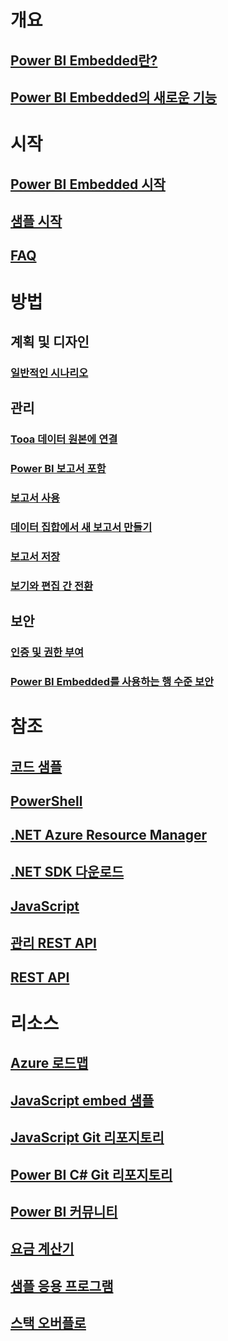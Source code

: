 # 개요
## [Power BI Embedded란?](power-bi-embedded-what-is-power-bi-embedded.md)
## [Power BI Embedded의 새로운 기능](power-bi-embedded-whats-new.md)

# 시작
## [Power BI Embedded 시작](power-bi-embedded-get-started.md)
## [샘플 시작](power-bi-embedded-get-started-sample.md)
## [FAQ](power-bi-embedded-faq.md)

# 방법
## 계획 및 디자인
### [일반적인 시나리오](power-bi-embedded-scenarios.md)

## 관리
### [Tooa 데이터 원본에 연결](power-bi-embedded-connect-datasource.md)
### [Power BI 보고서 포함](power-bi-embedded-embed-report.md)
### [보고서 사용](power-bi-embedded-interact-with-reports.md)
### [데이터 집합에서 새 보고서 만들기](power-bi-embedded-create-report-from-dataset.md)
### [보고서 저장](power-bi-embedded-save-reports.md)
### [보기와 편집 간 전환](power-bi-embedded-toggle-mode.md)

## 보안
### [인증 및 권한 부여](power-bi-embedded-app-token-flow.md)
### [Power BI Embedded를 사용하는 행 수준 보안](power-bi-embedded-rls.md)

# 참조
## [코드 샘플](https://azure.microsoft.com/en-us/resources/samples/?service=power-bi-embedded)
## [PowerShell](/powershell/module/azurerm.powerbiembedded)
## [.NET Azure Resource Manager](/dotnet/api/microsoft.azure.management.powerbiembedded)
## [.NET SDK 다운로드](https://www.nuget.org/profiles/powerbi)
## [JavaScript](https://github.com/Microsoft/PowerBI-JavaScript/wiki)
## [관리 REST API](/rest/api/powerbiembedded/)
## [REST API](https://msdn.microsoft.com/library/azure/mt711507.aspx)


# 리소스
## [Azure 로드맵](https://azure.microsoft.com/roadmap/?category=intelligence-analytics)
## [JavaScript embed 샘플](https://microsoft.github.io/PowerBI-JavaScript/demo/)
## [JavaScript Git 리포지토리](https://github.com/Microsoft/PowerBI-JavaScript)
## [Power BI C# Git 리포지토리](https://github.com/Microsoft/PowerBI-CSharp)
## [Power BI 커뮤니티](http://community.powerbi.com/t5/Developer/bd-p/Developer)
## [요금 계산기](https://azure.microsoft.com/pricing/calculator/)
## [샘플 응용 프로그램](https://github.com/Azure-Samples/power-bi-embedded-integrate-report-into-web-app/)
## [스택 오버플로](http://stackoverflow.com/questions/tagged/powerbi)
